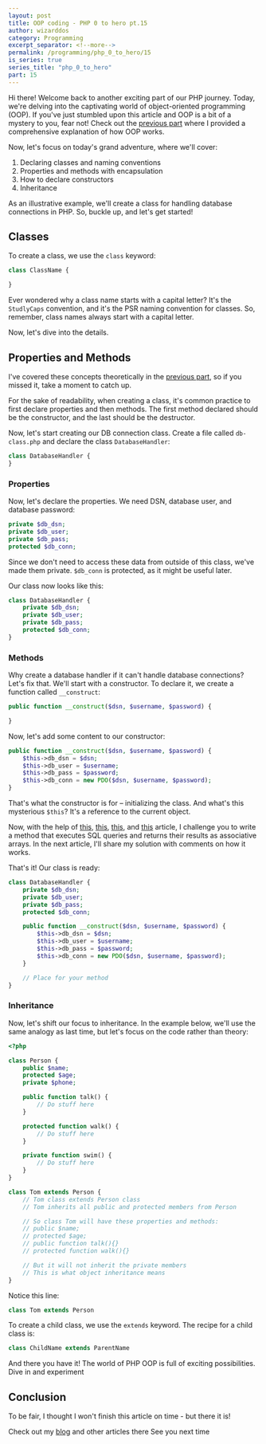 ```yaml
---
layout: post
title: OOP coding - PHP 0 to hero pt.15
author: wizarddos
category: Programming
excerpt_separator: <!--more-->
permalink: /programming/php_0_to_hero/15
is_series: true
series_title: "php_0_to_hero"
part: 15
---
```


Hi there! Welcome back to another exciting part of our PHP journey. Today, we're delving into the captivating world of object-oriented programming (OOP). If you've just stumbled upon this article and OOP is a bit of a mystery to you, fear not! Check out the [previous part](https://wizarddos.github.io/blog/programming/php_0_to_hero/14) where I provided a comprehensive explanation of how OOP works.

<!--more-->

Now, let's focus on today's grand adventure, where we'll cover:

1. Declaring classes and naming conventions
2. Properties and methods with encapsulation
3. How to declare constructors
4. Inheritance

As an illustrative example, we'll create a class for handling database connections in PHP. So, buckle up, and let's get started!

## Classes

To create a class, we use the `class` keyword:

```php
class ClassName {

}
```

Ever wondered why a class name starts with a capital letter? It's the `StudlyCaps` convention, and it's the PSR naming convention for classes. So, remember, class names always start with a capital letter.

Now, let's dive into the details.

## Properties and Methods

I've covered these concepts theoretically in the [previous part](https://wizarddos.github.io/blog/programming/php_0_to_hero/14), so if you missed it, take a moment to catch up.

For the sake of readability, when creating a class, it's common practice to first declare properties and then methods. The first method declared should be the constructor, and the last should be the destructor.

Now, let's start creating our DB connection class. Create a file called `db-class.php` and declare the class `DatabaseHandler`:

```php
class DatabaseHandler {
}
```

### Properties

Now, let's declare the properties. We need DSN, database user, and database password:

```php
private $db_dsn;
private $db_user;
private $db_pass;
protected $db_conn;
```

Since we don't need to access these data from outside of this class, we've made them private. `$db_conn` is protected, as it might be useful later.

Our class now looks like this:

```php
class DatabaseHandler {
    private $db_dsn;
    private $db_user;
    private $db_pass;
    protected $db_conn;
}
```

### Methods

Why create a database handler if it can't handle database connections? Let's fix that. We'll start with a constructor. To declare it, we create a function called `__construct`:

```php
public function __construct($dsn, $username, $password) {

}
```

Now, let's add some content to our constructor:

```php
public function __construct($dsn, $username, $password) {
    $this->db_dsn = $dsn;
    $this->db_user = $username;
    $this->db_pass = $password;
    $this->db_conn = new PDO($dsn, $username, $password);
}
```

That's what the constructor is for – initializing the class. And what's this mysterious `$this`? It's a reference to the current object.

Now, with the help of [this](https://wizarddos.github.io/blog/programming/php_0_to_hero/12), [this](https://wizarddos.github.io/blog/programming/php_0_to_hero/14), [this](https://wizarddos.github.io/blog/programming/php_0_to_hero/13), and [this](https://wizarddos.github.io/blog/programming/php_0_to_hero/9) article, I challenge you to write a method that executes SQL queries and returns their results as associative arrays. In the next article, I'll share my solution with comments on how it works.

That's it! Our class is ready:

```php
class DatabaseHandler {
    private $db_dsn;
    private $db_user;
    private $db_pass;
    protected $db_conn;

    public function __construct($dsn, $username, $password) {
        $this->db_dsn = $dsn;
        $this->db_user = $username;
        $this->db_pass = $password;
        $this->db_conn = new PDO($dsn, $username, $password);
    }

    // Place for your method
}
```

### Inheritance

Now, let's shift our focus to inheritance. In the example below, we'll use the same analogy as last time, but let's focus on the code rather than theory:

```php
<?php

class Person {
    public $name;
    protected $age;
    private $phone;

    public function talk() {
        // Do stuff here
    }

    protected function walk() {
        // Do stuff here
    }

    private function swim() {
        // Do stuff here
    }
}

class Tom extends Person {
    // Tom class extends Person class
    // Tom inherits all public and protected members from Person

    // So class Tom will have these properties and methods:
    // public $name;
    // protected $age;
    // public function talk(){}
    // protected function walk(){}

    // But it will not inherit the private members
    // This is what object inheritance means
}
```

Notice this line:

```php
class Tom extends Person
```

To create a child class, we use the `extends` keyword. The recipe for a child class is:

```php
class ChildName extends ParentName
```

And there you have it! The world of PHP OOP is full of exciting possibilities. Dive in and experiment

## Conclusion

To be fair, I thought I won't finish this article on time - but there it is!

Check out my [blog](https://wizarddos.github.io/blog/) and other articles there
See you next time